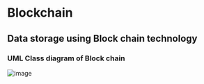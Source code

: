 # Blockchain
## Data storage using Block chain technology
### UML Class diagram of Block chain

![image](https://github.com/Winm8/Blockchain/assets/81509685/e30cacf3-e29f-4f2a-9efd-4cf24925c039)
